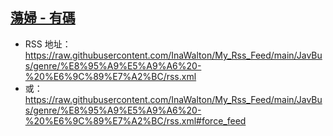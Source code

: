 ## [蕩婦 - 有碼](https://www.javbus.com/genre/10)
 - RSS 地址：https://raw.githubusercontent.com/InaWalton/My_Rss_Feed/main/JavBus/genre/%E8%95%A9%E5%A9%A6%20-%20%E6%9C%89%E7%A2%BC/rss.xml
 - 或：https://raw.githubusercontent.com/InaWalton/My_Rss_Feed/main/JavBus/genre/%E8%95%A9%E5%A9%A6%20-%20%E6%9C%89%E7%A2%BC/rss.xml#force_feed